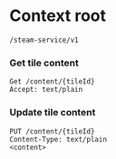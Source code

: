 # Context root
```
/steam-service/v1
```

### Get tile content
```
Get /content/{tileId}
Accept: text/plain
```

### Update tile content
```
PUT /content/{tileId}
Content-Type: text/plain
<content>
```




